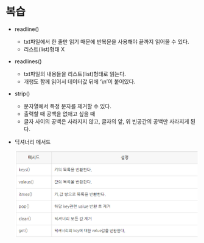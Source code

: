 # 복습

- readline()
    - txt파일에서 한 줄만 읽기 때문에 반복문을 사용해야 끝까지 읽어올 수 있다.
    - 리스트(list)형태 X
- readlines()
    - txt파일의 내용들을 리스트(list)형태로 읽는다.
    - 개행도 함께 읽어서 데이터값 뒤에 ‘\n’이 붙어있다.

- strip()
    - 문자열에서 특정 문자를 제거할 수 있다.
    - 출력할 때 공백을 없애고 싶을 때
    - 글자 사이의 공백은 사라지지 않고, 글자의 앞, 위 빈공간의 공백만 사라지게 된다.

- 딕셔너리 메서드

    ![메서드](0.jpg)
